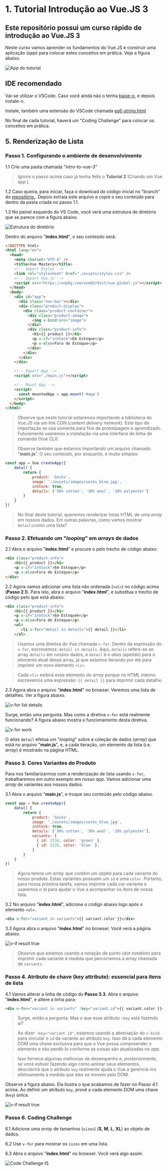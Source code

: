 # **1. Tutorial Introdução ao Vue.JS 3**

## **Este repositório possui um curso rápido de introdução ao Vue.JS 3**

Neste curso vamos aprender os fundamentos do Vue.JS e construir uma aplicação (_app_) para colocar estes conceitos em prática. Veja a figura abaixo.

![App do tutorial](img_readme/imagem_aplicativo_vue.png)

## **IDE recomendado**

Vai-se utilizar o VSCode. Caso você ainda não o tenha [baixe-o](https://code.visualstudio.com/download), e depois instale-o.

Instale, também uma extensão do VSCode chamada [es6-string.html](https://marketplace.visualstudio.com/items?itemName=Tobermory.es6-string-html)

No final de cada tutorial, haverá um "Coding Challenge" para colocar os conceitos em prática.

## **5. Renderização de Lista**

### **Passo 1. Configurando o ambiente de desenvolvimento**

1.1 Crie uma pasta chamada "intro-to-vue-3"

>Ignore o passo acima caso já tenha feito o **Tutorial 2** (Criando um Vue _app_ ).

1.2 Caso queira, para iniciar, faça o download do código inicial no "branch" do [repositório.](https://github.com/csp1po/intro_vue_3/tree/t5-start). Depois extraia este arquivo e copie o seu conteúdo para dentro da pasta criada no passo 1.1.

1.3 No painel esquerdo do VS Code, você verá uma estrutura de diretório que se parece com a figura abaixo.

![Estrutura do diretório](img_readme/estrutura_diretorio_vue.jpg)

Dentro do arquivo "**index.html**", o seu conteúdo será:

```html
<!DOCTYPE html>
<html lang="en">
  <head>
    <meta charset="UTF-8" />
    <title>Vue Mastery</title>
    <!-- Import Styles -->
    <link rel="stylesheet" href="./assets/styles.css" />
    <!-- Import Vue.js -->
    <script src="https://unpkg.com/vue@3/dist/vue.global.js"></script>
  </head>
  <body>
    <div id="app">
      <div class="nav-bar"></div>
      <div class="product-display">
        <div class="product-container">
          <div class="product-image">
            <img v-bind:src="image">
          </div>
          <div class="product-info">
            <h1>{{ product }}</h1>
            <p v-if="inStock">Em Estoque</p>
            <p v-else>Fora de Estoque</p>
          </div>
        </div>
      </div>
    </div>

    <!-- Import App -->
    <script src="./main.js"></script>

    <!-- Mount App -->
    <script>
      const mountedApp = app.mount('#app')
    </script>
  </body>
</html>
```

> Observe que neste tutorial estaremos importando a biblioteca do Vue.JS via um link CDN (_content delivery network_). Este tipo de importação se usa somente para fins de prototipagem e aprendizado. Futuramente usaremos a instalação via uma interface de linha de comando (Vue CLI).
>
>Observe também que estamos importando um arquivo chamado "**main.js**". O seu conteúdo, por enquanto, é muito simples:

```javascript
const app = Vue.createApp({
    data() {
        return {
            product: 'Socks',
            image: './assets/images/socks_blue.jpg',
            inStock: true,
            details: ['50% cotton', '30% wool', '20% polyester']
        }
    }
})
```

>No final deste tutorial, queremos renderizar listas HTML de uma _array_ em nossos dados. Em outras palavras, como vamos mostrar ``details``como uma lista?


### **Passo 2. Efetuando um "*looping*" em _arrays_ de dados**

2.1 Abra o arquivo "**index.html**" e procure o pelo trecho de código abaixo:

```html
<div class="product-info">
    <h1>{{ product }}</h1>
    <p v-if="inStock">Em Estoque</p>
    <p v-else>Fora de Estoque</p>
</div>
```

2.2 Agora vamos adicionar uma lista não ordenada (``<ul>``) no código acima (**Passo 2.1**). Para isto, abra o arquivo "**index.html**", e substitua o trecho de código pelo que está abaixo:

```html
<div class="product-info">
    <h1>{{ product }}</h1>
    <p v-if="inStock">Em Estoquek</p>
    <p v-else>Fora de Estoque</p>
    <ul>
       <li v-for="detail in details">{{ detail }}</li>
    </ul>
```

>Usamos uma diretiva do Vue chamada ``v-for``. Dentro da expressão do ``v-for``, escrevemos: ``detail in details``. Aqui, ``details`` refere-se ao array ``details`` em nossos dados, e ``detail`` é o _alias_ (apelido) para o elemento atual desse array, já que estamos iterando por ele para imprimir um novo elemento ``<li>``.

>Cada ``<li>`` exibirá esse elemento do _array_ porque no HTML interno escrevemos uma expressão: ``{{ detail }}`` para imprimir cada detalhe.  

2.3 Agora abra o arquivo "**index.html**" no browser. Veremos uma lista de detalhes. Ver a figura abaixo.

![v-for list details](img_readme/v-for_directive_list_details.png)

Surge, então uma pergunta. Mas como a diretiva ``v-for`` está realmente funcionando? A figura abaixo mostra o funcionamento desta diretiva.

![v-for work](img_readme/v-for_work.png)

O _alias_ ``detail`` efetua um "_looping_" sobre a coleção de dados (_array_) que está no arquivo "**main.js**", e, a cada iteração, um elemento da lista (i.e. _array_) é mostrado na página HTML.



### **Passo 3. Cores Variantes do Produto**

Para nos familiarizarmos com a renderização de lista usando ``v-for``, trabalharemos em outro exemplo em nosso _app_. Vamos adicionar uma _array_ de variantes aos nossos dados:

3.1  Abra o arquivo "**main.js**", e troque seu conteúdo pelo código abaixo.

```javascript
const app = Vue.createApp({
    data() {
        return {
            product: 'Socks',
            image: './assets/images/socks_blue.jpg',
            inStock: true,
            details: ['50% cotton', '30% wool', '20% polyester'],
            variants: [
              { id: 2234, color: 'green' },
              { id: 2235, color: 'blue' },
            ]
        }
    }
})
```

>Agora temos um _array_ que contém um objeto para cada variante do nosso produto. Estas variantes possuem um ``id`` e uma ``color``. Portanto, para nossa próxima tarefa, vamos imprimir cada cor variante e usaremos o id para ajudar o Vue a acompanhar os itens de nossa lista.

3.2 No arquivo "**index.html**", adicione o código abaixo logo após o elemento ``<ul>``.

```html
<div v-for="variant in variants">{{ variant.color }}</div>
```

3.3 Agora abra o arquivo "**index.html**" no browser. Você verá a página abaixo.

![v-if result true](img_readme/v-for_directive_list_variants_1.png)

>Observe que estamos usando a notação de ponto (_dot notation_) para imprimir cada variante à medida que percorremos a _array_ chamada de ``variants``.


### **Passo 4. Atributo de chave (key attribute): essencial para itens de lista**

4.1 Vamos alterar a linha de código do **Passo 3.3**. Abra o arquivo "**index.html**", e altere a linha para:

```html
<div v-for="variant in variants" :key="variant.id">{{ variant.color }}</div>
```
>Surge, então a pergunta: Mas o que esse atributo ``:key`` está fazendo aí?

>Ao dizer ``:key="variant.id"``, estamos usando a abreviação do ``v-bind`` para vincular o ``id`` da variante ao atributo ``key``. Isso dá a cada elemento DOM uma chave exclusiva para que o Vue possa compreender o elemento e não perdê-lo conforme as coisas são atualizadas no _app_.

>Isso fornece algumas melhorias de desempenho e, posteriormente, se você estiver fazendo algo como animar seus elementos, descobrirá que o atributo ``key`` realmente ajuda o Vue a gerenciá-los efetivamente à medida que eles se movem pelo DOM.

Observe a figura abaixo. Ela ilustra o que acabamos de fazer no Passo 4.1 acima. Ao definir um atributo ``key``, provê a cada elemento DOM uma chave (``key``) única.

![v-if result true](img_readme/v-for_setting_key_attribute.png)


### **Passo 6. Coding Challenge**

6.1 Adicione uma _array_ de tamanhos (``sizes``) (**S**, **M**, **L**, **XL**) ao objeto de dados.


6.2 Use ``v-for`` para mostrar os ``sizes`` em uma lista.


6.3 Abra o arquivo "**index.html**" no browser. Você verá algo assim.

![Code Challenge t5](img_readme/code_challenge_t5.png)



